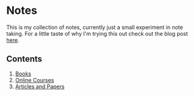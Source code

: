 # Notes

This is my collection of notes, currently just a small experiment in note taking. For a little taste of why I'm trying this out check out the blog post [here](http://markbluemer.com/2016/12/14/Note-Taking-With-Git.html).

## Contents

1. [Books](/books/)
2. [Online Courses](/online-courses/)
3. [Articles and Papers](/articles-and-papers/)

